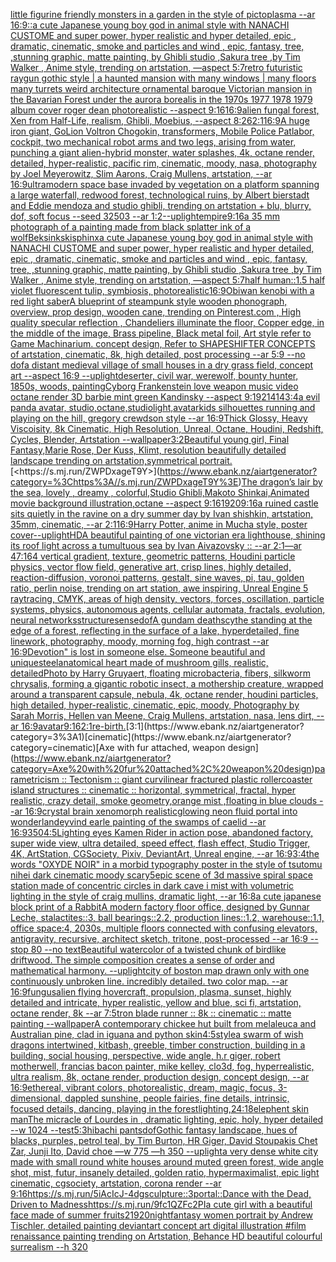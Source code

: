 [little figurine friendly monsters in a garden in the style of pictoplasma --ar 16:9](https://www.ebank.nz/aiartgenerator?category=little%20figurine%20friendly%20monsters%20in%20a%20garden%20in%20the%20style%20of%20pictoplasma%20--ar%2016%3A9)[::](https://www.ebank.nz/aiartgenerator?category=%3A%3A)[a cute Japanese young boy god in animal style with NANACHI CUSTOME and super power, hyper realistic and hyper detailed, epic , dramatic, cinematic, smoke and particles and wind , epic, fantasy, tree, ,stunning graphic, matte painting, by Ghibli studio ,Sakura tree ,by Tim Walker , Anime style, trending on artstation, —aspect 5:7](https://www.ebank.nz/aiartgenerator?category=a%20cute%20Japanese%20young%20boy%20god%20in%20animal%20style%20with%20NANACHI%20CUSTOME%20and%20super%20power%2C%20hyper%20realistic%20and%20hyper%20detailed%2C%20epic%20%2C%20dramatic%2C%20cinematic%2C%20smoke%20and%20particles%20and%20wind%20%2C%20epic%2C%20fantasy%2C%20tree%2C%20%2Cstunning%20graphic%2C%20matte%20painting%2C%20by%20Ghibli%20studio%20%2CSakura%20tree%20%2Cby%20Tim%20Walker%20%2C%20Anime%20style%2C%20trending%20on%20artstation%2C%20%E2%80%94aspect%205%3A7)[retro futuristic raygun gothic style | a haunted mansion  with many windows | many floors many turrets weird architecture ornamental baroque Victorian mansion in the Bavarian Forest under the aurora borealis in the 1970s 1977 1978 1979 album cover roger dean photorealistic --aspect 9:16](https://www.ebank.nz/aiartgenerator?category=retro%20futuristic%20raygun%20gothic%20style%20%7C%20a%20haunted%20mansion%20%20with%20many%20windows%20%7C%20many%20floors%20many%20turrets%20weird%20architecture%20ornamental%20baroque%20Victorian%20mansion%20in%20the%20Bavarian%20Forest%20under%20the%20aurora%20borealis%20in%20the%201970s%201977%201978%201979%20album%20cover%20roger%20dean%20photorealistic%20--aspect%209%3A16)[16:9](https://www.ebank.nz/aiartgenerator?category=16%3A9)[alien fungal forest, Xen from Half-Life, realism, Ghibli, Moebius, --aspect 8:26](https://www.ebank.nz/aiartgenerator?category=alien%20fungal%20forest%2C%20Xen%20from%20Half-Life%2C%20realism%2C%20Ghibli%2C%20Moebius%2C%20--aspect%208%3A26)[2:1](https://www.ebank.nz/aiartgenerator?category=2%3A1)[16:9](https://www.ebank.nz/aiartgenerator?category=16%3A9)[A huge iron giant, GoLion Voltron Chogokin, transformers, Mobile Police Patlabor, cockpit, two mechanical robot arms and two legs, arising from water, punching a giant alien-hybrid monster, water splashes, 4k, octane render, detailed, hyper-realistic, pacific rim, cinematic, moody, nasa, photography by Joel Meyerowitz, Slim Aarons, Craig Mullens, artstation, --ar 16:9](https://www.ebank.nz/aiartgenerator?category=A%20huge%20iron%20giant%2C%20GoLion%20Voltron%20Chogokin%2C%20transformers%2C%20Mobile%20Police%20Patlabor%2C%20cockpit%2C%20two%20mechanical%20robot%20arms%20and%20two%20legs%2C%20arising%20from%20water%2C%20punching%20a%20giant%20alien-hybrid%20monster%2C%20water%20splashes%2C%204k%2C%20octane%20render%2C%20detailed%2C%20hyper-realistic%2C%20pacific%20rim%2C%20cinematic%2C%20moody%2C%20nasa%2C%20photography%20by%20Joel%20Meyerowitz%2C%20Slim%20Aarons%2C%20Craig%20Mullens%2C%20artstation%2C%20--ar%2016%3A9)[ultramodern space base invaded by vegetation on a platform spanning a large waterfall, redwood forest, technological ruins, by Albert bierstadt and Eddie mendoza and studio ghibli, trending on artstation + blu, blurry, dof, soft focus --seed 32503 --ar 1:2](https://www.ebank.nz/aiartgenerator?category=ultramodern%20space%20base%20invaded%20by%20vegetation%20on%20a%20platform%20spanning%20a%20large%20waterfall%2C%20redwood%20forest%2C%20technological%20ruins%2C%20by%20Albert%20bierstadt%20and%20Eddie%20mendoza%20and%20studio%20ghibli%2C%20trending%20on%20artstation%20%2B%20blu%2C%20blurry%2C%20dof%2C%20soft%20focus%20--seed%2032503%20--ar%201%3A2)[--uplight](https://www.ebank.nz/aiartgenerator?category=--uplight)[empire](https://www.ebank.nz/aiartgenerator?category=empire)[9:16](https://www.ebank.nz/aiartgenerator?category=9%3A16)[a 35 mm photograph of a painting made from black splatter ink of a wolf](https://www.ebank.nz/aiartgenerator?category=a%2035%20mm%20photograph%20of%20a%20painting%20made%20from%20black%20splatter%20ink%20of%20a%20wolf)[Beksinkski](https://www.ebank.nz/aiartgenerator?category=Beksinkski)[sphinx](https://www.ebank.nz/aiartgenerator?category=sphinx)[a cute Japanese young boy god in animal style with NANACHI CUSTOME and super power, hyper realistic and hyper detailed, epic , dramatic, cinematic, smoke and particles and wind , epic, fantasy, tree, ,stunning graphic, matte painting, by Ghibli studio ,Sakura tree ,by Tim Walker , Anime style, trending on artstation, —aspect 5:7](https://www.ebank.nz/aiartgenerator?category=a%20cute%20Japanese%20young%20boy%20god%20in%20animal%20style%20with%20NANACHI%20CUSTOME%20and%20super%20power%2C%20hyper%20realistic%20and%20hyper%20detailed%2C%20epic%20%2C%20dramatic%2C%20cinematic%2C%20smoke%20and%20particles%20and%20wind%20%2C%20epic%2C%20fantasy%2C%20tree%2C%20%2Cstunning%20graphic%2C%20matte%20painting%2C%20by%20Ghibli%20studio%20%2CSakura%20tree%20%2Cby%20Tim%20Walker%20%2C%20Anime%20style%2C%20trending%20on%20artstation%2C%20%E2%80%94aspect%205%3A7)[half human::1.5 half violet fluorescent tulip, symbiosis, photorealistic](https://www.ebank.nz/aiartgenerator?category=half%20human%3A%3A1.5%20half%20violet%20fluorescent%20tulip%2C%20symbiosis%2C%20photorealistic)[16:9](https://www.ebank.nz/aiartgenerator?category=16%3A9)[Obiwan kenobi with a red light saber](https://www.ebank.nz/aiartgenerator?category=Obiwan%20kenobi%20with%20a%20red%20light%20saber)[A blueprint of steampunk style wooden phonograph,  overview, prop design, wooden cane,  trending on Pinterest.com  , High quality specular reflection ,  Chandeliers illuminate the floor, Copper  edge, in the middle of the image, Brass pipeline,  Black metal foil,  Art style refer to Game Machinarium.  concept design, Refer to SHAPESHIFTER CONCEPTS  of artstation, cinematic,  8k, high detailed,  post processing    --ar 5:9   --no dof](https://www.ebank.nz/aiartgenerator?category=A%20blueprint%20of%20steampunk%20style%20wooden%20phonograph%2C%20%20overview%2C%20prop%20design%2C%20wooden%20cane%2C%20%20trending%20on%20Pinterest.com%20%20%2C%20High%20quality%20specular%20reflection%20%2C%20%20Chandeliers%20illuminate%20the%20floor%2C%20Copper%20%20edge%2C%20in%20the%20middle%20of%20the%20image%2C%20Brass%20pipeline%2C%20%20Black%20metal%20foil%2C%20%20Art%20style%20refer%20to%20Game%20Machinarium.%20%20concept%20design%2C%20Refer%20to%20SHAPESHIFTER%20CONCEPTS%20%20of%20artstation%2C%20cinematic%2C%20%208k%2C%20high%20detailed%2C%20%20post%20processing%20%20%20%20--ar%205%3A9%20%20%20--no%20dof)[a distant medieval village of small houses in a dry grass field, concept art --aspect 16:9 --uplight](https://www.ebank.nz/aiartgenerator?category=a%20distant%20medieval%20village%20of%20small%20houses%20in%20a%20dry%20grass%20field%2C%20concept%20art%20--aspect%2016%3A9%20--uplight)[deserter, civil war, werewolf, bounty hunter, 1850s, woods, painting](https://www.ebank.nz/aiartgenerator?category=deserter%2C%20civil%20war%2C%20werewolf%2C%20bounty%20hunter%2C%201850s%2C%20woods%2C%20painting)[Cyborg Frankenstein love weapon music video octane render 3D barbie mint green Kandinsky --aspect 9:19](https://www.ebank.nz/aiartgenerator?category=Cyborg%20Frankenstein%20love%20weapon%20music%20video%20octane%20render%203D%20barbie%20mint%20green%20Kandinsky%20--aspect%209%3A19)[21414](https://www.ebank.nz/aiartgenerator?category=21414)[3:4](https://www.ebank.nz/aiartgenerator?category=3%3A4)[a evil panda avatar, studio,octane,studiolight,avatar](https://www.ebank.nz/aiartgenerator?category=a%20evil%20panda%20avatar%2C%20studio%2Coctane%2Cstudiolight%2Cavatar)[kids silhouettes running and playing on the hill, gregory crewdson style --ar 16:9](https://www.ebank.nz/aiartgenerator?category=kids%20silhouettes%20running%20and%20playing%20on%20the%20hill%2C%20gregory%20crewdson%20style%20--ar%2016%3A9)[Thick Glossy, Heavy Viscoisity, 8k Cinematic, High Resolution, Unreal, Octane, Houdini, Redshift, Cycles, Blender, Artstation --wallpaper](https://www.ebank.nz/aiartgenerator?category=Thick%20Glossy%2C%20Heavy%20Viscoisity%2C%208k%20Cinematic%2C%20High%20Resolution%2C%20Unreal%2C%20Octane%2C%20Houdini%2C%20Redshift%2C%20Cycles%2C%20Blender%2C%20Artstation%20--wallpaper)[3:2](https://www.ebank.nz/aiartgenerator?category=3%3A2)[Beautiful young girl, Final Fantasy,Marie Rose, Der Kuss, Klimt, resolution beautifully detailed landscape trending on artstation,symmetrical portrait.](https://www.ebank.nz/aiartgenerator?category=Beautiful%20young%20girl%2C%20Final%20Fantasy%2CMarie%20Rose%2C%20Der%20Kuss%2C%20Klimt%2C%20resolution%20beautifully%20detailed%20landscape%20trending%20on%20artstation%2Csymmetrical%20portrait.)[<https://s.mj.run/ZWPDxageT9Y>](https://www.ebank.nz/aiartgenerator?category=%3Chttps%3A//s.mj.run/ZWPDxageT9Y%3E)[The dragon’s lair by the sea, lovely , dreamy , colorful,Studio Ghibli,Makoto Shinkai,Animated movie background illustration,octane --aspect 9:16](https://www.ebank.nz/aiartgenerator?category=The%20dragon%E2%80%99s%20lair%20by%20the%20sea%2C%20lovely%20%2C%20dreamy%20%2C%20colorful%2CStudio%20Ghibli%2CMakoto%20Shinkai%2CAnimated%20movie%20background%20illustration%2Coctane%20--aspect%209%3A16)[1920](https://www.ebank.nz/aiartgenerator?category=1920)[9:16](https://www.ebank.nz/aiartgenerator?category=9%3A16)[a ruined castle sits quietly in the ravine on a dry summer day by Ivan shishkin, artstation, 35mm, cinematic, --ar 2:1](https://www.ebank.nz/aiartgenerator?category=a%20ruined%20castle%20sits%20quietly%20in%20the%20ravine%20on%20a%20dry%20summer%20day%20by%20Ivan%20shishkin%2C%20artstation%2C%2035mm%2C%20cinematic%2C%20--ar%202%3A1)[16:9](https://www.ebank.nz/aiartgenerator?category=16%3A9)[Harry Potter, anime in Mucha style, poster cover](https://www.ebank.nz/aiartgenerator?category=Harry%20Potter%2C%20anime%20in%20Mucha%20style%2C%20poster%20cover)[--uplight](https://www.ebank.nz/aiartgenerator?category=--uplight)[HD](https://www.ebank.nz/aiartgenerator?category=HD)[A beautiful painting of one victorian era lighthouse, shining its roof light across a tumultuous sea by Ivan Aivazovsky :: --ar 2:1](https://www.ebank.nz/aiartgenerator?category=A%20beautiful%20painting%20of%20one%20victorian%20era%20lighthouse%2C%20shining%20its%20roof%20light%20across%20a%20tumultuous%20sea%20by%20Ivan%20Aivazovsky%20%3A%3A%20--ar%202%3A1)[—ar 47:164 vertical gradient, texture, geometric patterns, Houdini particle physics, vector flow field, generative art, crisp lines, highly detailed, reaction-diffusion, voronoi patterns, gestalt, sine waves, pi, tau, golden ratio, perlin noise, trending on art station, awe inspiring, Unreal Engine 5 raytracing, CMYK, areas of high density, vectors, forces, oscillation, particle systems, physics, autonomous agents, cellular automata, fractals, evolution, neural networks](https://www.ebank.nz/aiartgenerator?category=%E2%80%94ar%2047%3A164%20vertical%20gradient%2C%20texture%2C%20geometric%20patterns%2C%20Houdini%20particle%20physics%2C%20vector%20flow%20field%2C%20generative%20art%2C%20crisp%20lines%2C%20highly%20detailed%2C%20reaction-diffusion%2C%20voronoi%20patterns%2C%20gestalt%2C%20sine%20waves%2C%20pi%2C%20tau%2C%20golden%20ratio%2C%20perlin%20noise%2C%20trending%20on%20art%20station%2C%20awe%20inspiring%2C%20Unreal%20Engine%205%20raytracing%2C%20CMYK%2C%20areas%20of%20high%20density%2C%20vectors%2C%20forces%2C%20oscillation%2C%20particle%20systems%2C%20physics%2C%20autonomous%20agents%2C%20cellular%20automata%2C%20fractals%2C%20evolution%2C%20neural%20networks)[structure](https://www.ebank.nz/aiartgenerator?category=structure)[sense](https://www.ebank.nz/aiartgenerator?category=sense)[dof](https://www.ebank.nz/aiartgenerator?category=dof)[A gundam deathscythe standing at the edge of a forest, reflecting in the surface of a lake, hyperdetailed, fine linework,  photography, moody, morning fog, high contrast --ar 16:9](https://www.ebank.nz/aiartgenerator?category=A%20gundam%20deathscythe%20standing%20at%20the%20edge%20of%20a%20forest%2C%20reflecting%20in%20the%20surface%20of%20a%20lake%2C%20hyperdetailed%2C%20fine%20linework%2C%20%20photography%2C%20moody%2C%20morning%20fog%2C%20high%20contrast%20--ar%2016%3A9)[Devotion" is lost in someone else. Someone beautiful and unique](https://www.ebank.nz/aiartgenerator?category=Devotion%22%20is%20lost%20in%20someone%20else.%20Someone%20beautiful%20and%20unique)[steel](https://www.ebank.nz/aiartgenerator?category=steel)[anatomical heart made of mushroom gills, realistic, detailed](https://www.ebank.nz/aiartgenerator?category=anatomical%20heart%20made%20of%20mushroom%20gills%2C%20realistic%2C%20detailed)[Photo by Harry Gruyaert, floating microbacteria, fibers, silkworm chrysalis, forming a gigantic robotic insect, a mothership creature, wrapped around a transparent capsule, nebula, 4k, octane render, houdini particles, high detailed, hyper-realistic, cinematic, epic, moody, Photography by Sarah Morris, Hellen van Meene, Craig Mullens, artstation, nasa, lens dirt, --ar 16:9](https://www.ebank.nz/aiartgenerator?category=Photo%20by%20Harry%20Gruyaert%2C%20floating%20microbacteria%2C%20fibers%2C%20silkworm%20chrysalis%2C%20forming%20a%20gigantic%20robotic%20insect%2C%20a%20mothership%20creature%2C%20wrapped%20around%20a%20transparent%20capsule%2C%20nebula%2C%204k%2C%20octane%20render%2C%20houdini%20particles%2C%20high%20detailed%2C%20hyper-realistic%2C%20cinematic%2C%20epic%2C%20moody%2C%20Photography%20by%20Sarah%20Morris%2C%20Hellen%20van%20Meene%2C%20Craig%20Mullens%2C%20artstation%2C%20nasa%2C%20lens%20dirt%2C%20--ar%2016%3A9)[avatar](https://www.ebank.nz/aiartgenerator?category=avatar)[9:16](https://www.ebank.nz/aiartgenerator?category=9%3A16)[2:1](https://www.ebank.nz/aiartgenerator?category=2%3A1)[re-birth.](https://www.ebank.nz/aiartgenerator?category=re-birth.)[3:1](https://www.ebank.nz/aiartgenerator?category=3%3A1)[cinematic](https://www.ebank.nz/aiartgenerator?category=cinematic)[Axe with fur attached, weapon design](https://www.ebank.nz/aiartgenerator?category=Axe%20with%20fur%20attached%2C%20weapon%20design)[parametricism :: Tectonism :: giant curvilinear fractured plastic rollercoaster island structures :: cinematic :: horizontal, symmetrical, fractal, hyper realistic, crazy detail, smoke geometry,orange mist ,floating in blue clouds --ar 16:9](https://www.ebank.nz/aiartgenerator?category=parametricism%20%3A%3A%20Tectonism%20%3A%3A%20giant%20curvilinear%20fractured%20plastic%20rollercoaster%20island%20structures%20%3A%3A%20cinematic%20%3A%3A%20horizontal%2C%20symmetrical%2C%20fractal%2C%20hyper%20realistic%2C%20crazy%20detail%2C%20smoke%20geometry%2Corange%20mist%20%2Cfloating%20in%20blue%20clouds%20--ar%2016%3A9)[crystal brain xenomorph realistic](https://www.ebank.nz/aiartgenerator?category=crystal%20brain%20xenomorph%20realistic)[glowing neon fluid portal into wonderland](https://www.ebank.nz/aiartgenerator?category=glowing%20neon%20fluid%20portal%20into%20wonderland)[eyvind earle painting of the swamps of caelid --ar 16:9](https://www.ebank.nz/aiartgenerator?category=eyvind%20earle%20painting%20of%20the%20swamps%20of%20caelid%20--ar%2016%3A9)[350](https://www.ebank.nz/aiartgenerator?category=350)[4:5](https://www.ebank.nz/aiartgenerator?category=4%3A5)[Lighting eyes Kamen Rider in action pose, abandoned factory, super wide view, ultra detailed, speed effect, flash effect, Studio Trigger, 4K, ArtStation, CGSociety, Pixiv, DeviantArt, Unreal engine, --ar 16:9](https://www.ebank.nz/aiartgenerator?category=Lighting%20eyes%20Kamen%20Rider%20in%20action%20pose%2C%20abandoned%20factory%2C%20super%20wide%20view%2C%20ultra%20detailed%2C%20speed%20effect%2C%20flash%20effect%2C%20Studio%20Trigger%2C%204K%2C%20ArtStation%2C%20CGSociety%2C%20Pixiv%2C%20DeviantArt%2C%20Unreal%20engine%2C%20--ar%2016%3A9)[3:4](https://www.ebank.nz/aiartgenerator?category=3%3A4)[the words "OXYDE NOIR" in a morbid typography poster in the style of tsutomu nihei dark cinematic moody scary](https://www.ebank.nz/aiartgenerator?category=the%20words%20%22OXYDE%20NOIR%22%20in%20a%20morbid%20typography%20poster%20in%20the%20style%20of%20tsutomu%20nihei%20dark%20cinematic%20moody%20scary)[5](https://www.ebank.nz/aiartgenerator?category=5)[epic scene of 3d massive spiral space station made of concentric circles in dark cave i mist with volumetric lighting in the style of craig mullins, dramatic light, --ar 16:8](https://www.ebank.nz/aiartgenerator?category=epic%20scene%20of%203d%20massive%20spiral%20space%20station%20made%20of%20concentric%20circles%20in%20dark%20cave%20i%20mist%20with%20volumetric%20lighting%20in%20the%20style%20of%20craig%20mullins%2C%20dramatic%20light%2C%20--ar%2016%3A8)[a cute japanese block print of a Rabbit](https://www.ebank.nz/aiartgenerator?category=a%20cute%20japanese%20block%20print%20of%20a%20Rabbit)[A modern factory floor office, designed by Gunnar Leche, stalactites::3, ball bearings::2.2, production lines::1.2, warehouse::1.1, office space:4, 2030s, multiple floors connected with confusing elevators, antigravity, recursive, architect sketch, tritone, post-processed --ar 16:9 --stop 80 --no text](https://www.ebank.nz/aiartgenerator?category=A%20modern%20factory%20floor%20office%2C%20designed%20by%20Gunnar%20Leche%2C%20stalactites%3A%3A3%2C%20ball%20bearings%3A%3A2.2%2C%20production%20lines%3A%3A1.2%2C%20warehouse%3A%3A1.1%2C%20office%20space%3A4%2C%202030s%2C%20multiple%20floors%20connected%20with%20confusing%20elevators%2C%20antigravity%2C%20recursive%2C%20architect%20sketch%2C%20tritone%2C%20post-processed%20--ar%2016%3A9%20--stop%2080%20--no%20text)[Beautiful watercolor of a twisted chunk of birdlike driftwood.  The simple composition creates a sense of order and mathematical harmony.  --uplight](https://www.ebank.nz/aiartgenerator?category=Beautiful%20watercolor%20of%20a%20twisted%20chunk%20of%20birdlike%20driftwood.%20%20The%20simple%20composition%20creates%20a%20sense%20of%20order%20and%20mathematical%20harmony.%20%20--uplight)[city of boston map drawn only with one continuously unbroken line. incredibly detailed. two color map. --ar 16:9](https://www.ebank.nz/aiartgenerator?category=city%20of%20boston%20map%20drawn%20only%20with%20one%20continuously%20unbroken%20line.%20incredibly%20detailed.%20two%20color%20map.%20--ar%2016%3A9)[fungus](https://www.ebank.nz/aiartgenerator?category=fungus)[alien flying hovercraft, propulsion, plasma, sunset, highly detailed and intricate, hyper realistic, yellow and blue, sci fi, artstation, octane render, 8k --ar 7:5](https://www.ebank.nz/aiartgenerator?category=alien%20flying%20hovercraft%2C%20propulsion%2C%20plasma%2C%20sunset%2C%20highly%20detailed%20and%20intricate%2C%20hyper%20realistic%2C%20yellow%20and%20blue%2C%20sci%20fi%2C%20artstation%2C%20octane%20render%2C%208k%20--ar%207%3A5)[tron blade runner :: 8k :: cinematic :: matte painting --wallpaper](https://www.ebank.nz/aiartgenerator?category=tron%20blade%20runner%20%3A%3A%208k%20%3A%3A%20cinematic%20%3A%3A%20matte%20painting%20--wallpaper)[A contemporary chickee hut built from melaleuca and Australian pine, clad in iguana and python skin](https://www.ebank.nz/aiartgenerator?category=A%20contemporary%20chickee%20hut%20built%20from%20melaleuca%20and%20Australian%20pine%2C%20clad%20in%20iguana%20and%20python%20skin)[](https://www.ebank.nz/aiartgenerator?category=)[4:5](https://www.ebank.nz/aiartgenerator?category=4%3A5)[style](https://www.ebank.nz/aiartgenerator?category=style)[a swarm of wish dragons intertwined, kitbash, greeble, timber construction, building in a building, social housing, perspective, wide angle, h.r giger, robert motherwell, francias bacon painter, mike kelley, clo3d, fog, hyperrealistic, ultra realism, 8k, octane render, production design, concept design, --ar 16:9](https://www.ebank.nz/aiartgenerator?category=a%20swarm%20of%20wish%20dragons%20intertwined%2C%20kitbash%2C%20greeble%2C%20timber%20construction%2C%20building%20in%20a%20building%2C%20social%20housing%2C%20perspective%2C%20wide%20angle%2C%20h.r%20giger%2C%20robert%20motherwell%2C%20francias%20bacon%20painter%2C%20mike%20kelley%2C%20clo3d%2C%20fog%2C%20hyperrealistic%2C%20ultra%20realism%2C%208k%2C%20octane%20render%2C%20production%20design%2C%20concept%20design%2C%20--ar%2016%3A9)[ethereal, vibrant colors, photorealistic, dream, magic, focus, 3-dimensional, dappled sunshine, people fairies, fine details, intrinsic, focused details, dancing, playing in the forest](https://www.ebank.nz/aiartgenerator?category=ethereal%2C%20vibrant%20colors%2C%20photorealistic%2C%20dream%2C%20magic%2C%20focus%2C%203-dimensional%2C%20dappled%20sunshine%2C%20people%20fairies%2C%20fine%20details%2C%20intrinsic%2C%20focused%20details%2C%20dancing%2C%20playing%20in%20the%20forest)[lighting,](https://www.ebank.nz/aiartgenerator?category=lighting%2C)[24:18](https://www.ebank.nz/aiartgenerator?category=24%3A18)[elephent skin man](https://www.ebank.nz/aiartgenerator?category=elephent%20skin%20man)[The micracle of Lourdes in , dramatic lighting, epic, holy, hyper detailed --w 1024 --test](https://www.ebank.nz/aiartgenerator?category=The%20micracle%20of%20Lourdes%20in%20%2C%20dramatic%20lighting%2C%20epic%2C%20holy%2C%20hyper%20detailed%20--w%201024%20--test)[5:3](https://www.ebank.nz/aiartgenerator?category=5%3A3)[hibachi pants](https://www.ebank.nz/aiartgenerator?category=hibachi%20pants)[dof](https://www.ebank.nz/aiartgenerator?category=dof)[Gothic fantasy landscape, hues of blacks, purples, petrol teal, by Tim Burton, HR Giger, David Stoupakis Chet Zar, Junji Ito, David choe —w 775 —h 350 --uplight](https://www.ebank.nz/aiartgenerator?category=Gothic%20fantasy%20landscape%2C%20hues%20of%20blacks%2C%20purples%2C%20petrol%20teal%2C%20by%20Tim%20Burton%2C%20HR%20Giger%2C%20David%20Stoupakis%20Chet%20Zar%2C%20Junji%20Ito%2C%20David%20choe%20%E2%80%94w%20775%20%E2%80%94h%20350%20--uplight)[a very dense white city made with small round white houses around muted green forest, wide angle shot, mist, futur, insanely detailed, golden ratio, hypermaximalist, epic light cinematic, cgsociety, artstation, corona render --ar 9:16](https://www.ebank.nz/aiartgenerator?category=a%20very%20dense%20white%20city%20made%20with%20small%20round%20white%20houses%20around%20muted%20green%20forest%2C%20wide%20angle%20shot%2C%20mist%2C%20futur%2C%20insanely%20detailed%2C%20golden%20ratio%2C%20hypermaximalist%2C%20epic%20light%20cinematic%2C%20cgsociety%2C%20artstation%2C%20corona%20render%20--ar%209%3A16)[<https://s.mj.run/5iAcIcJ-4dg>](https://www.ebank.nz/aiartgenerator?category=%3Chttps%3A//s.mj.run/5iAcIcJ-4dg%3E)[sculpture::3](https://www.ebank.nz/aiartgenerator?category=sculpture%3A%3A3)[portal::](https://www.ebank.nz/aiartgenerator?category=portal%3A%3A)[Dance with the Dead, Driven to Madness](https://www.ebank.nz/aiartgenerator?category=Dance%20with%20the%20Dead%2C%20Driven%20to%20Madness)[<https://s.mj.run/9fc1QZFc2PI>](https://www.ebank.nz/aiartgenerator?category=%3Chttps%3A//s.mj.run/9fc1QZFc2PI%3E)[a cute girl with a beautiful face  made of summer fruits](https://www.ebank.nz/aiartgenerator?category=a%20cute%20girl%20with%20a%20beautiful%20face%20%20made%20of%20summer%20fruits)[2](https://www.ebank.nz/aiartgenerator?category=2)[1920](https://www.ebank.nz/aiartgenerator?category=1920)[night](https://www.ebank.nz/aiartgenerator?category=night)[fantasy women portrait by Andrew Tischler, detailed painting deviantart concept art digital illustration #film renaissance painting trending on Artstation, Behance HD beautiful colourful surrealism --h 320](https://www.ebank.nz/aiartgenerator?category=fantasy%20women%20portrait%20by%20Andrew%20Tischler%2C%20detailed%20painting%20deviantart%20concept%20art%20digital%20illustration%20%23film%20renaissance%20painting%20trending%20on%20Artstation%2C%20Behance%20HD%20beautiful%20colourful%20surrealism%20--h%20320)
